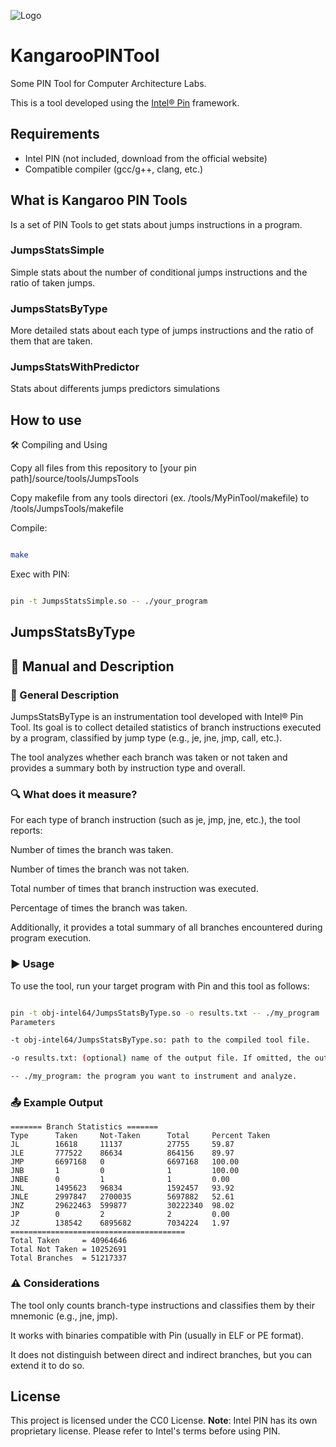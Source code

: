 ![Logo](https://github.com/lorenpoloa/KangarooPINTools/blob/main/Logo1_1_mini%20(1).png)


# KangarooPINTool
Some PIN Tool for Computer Architecture Labs.


This is a tool developed using the [Intel® Pin](https://www.intel.com/content/www/us/en/developer/articles/tool/pin-a-dynamic-binary-instrumentation-tool.html) framework.
## Requirements

- Intel PIN (not included, download from the official website)
- Compatible compiler (gcc/g++, clang, etc.)


## What is Kangaroo PIN Tools
Is a set of PIN Tools to get stats about jumps instructions in a program.

### JumpsStatsSimple
Simple stats about the number of conditional jumps instructions and the ratio of taken jumps.

### JumpsStatsByType
More detailed stats about each type of jumps instructions and the ratio of them that are taken.

### JumpsStatsWithPredictor
Stats about differents jumps predictors simulations

## How to use

🛠️ Compiling and Using <br>

Copy all files from this repository to [your pin path]/source/tools/JumpsTools

Copy makefile from any tools directori (ex. /tools/MyPinTool/makefile) to /tools/JumpsTools/makefile

Compile:
```bash

make
```

Exec with PIN:
```bash

pin -t JumpsStatsSimple.so -- ./your_program

```


## JumpsStatsByType 
## 📘 Manual and Description

### 📝 General Description
JumpsStatsByType is an instrumentation tool developed with Intel® Pin Tool. Its goal is to collect detailed statistics of branch instructions executed by a program, classified by jump type (e.g., je, jne, jmp, call, etc.).

The tool analyzes whether each branch was taken or not taken and provides a summary both by instruction type and overall.

### 🔍 What does it measure?
For each type of branch instruction (such as je, jmp, jne, etc.), the tool reports:

Number of times the branch was taken.

Number of times the branch was not taken.

Total number of times that branch instruction was executed.

Percentage of times the branch was taken.

Additionally, it provides a total summary of all branches encountered during program execution.


### ▶️ Usage
To use the tool, run your target program with Pin and this tool as follows:

```bash

pin -t obj-intel64/JumpsStatsByType.so -o results.txt -- ./my_program
Parameters

-t obj-intel64/JumpsStatsByType.so: path to the compiled tool file.

-o results.txt: (optional) name of the output file. If omitted, the output will be shown in the console.

-- ./my_program: the program you want to instrument and analyze.
```

### 📤 Example Output

```text
======= Branch Statistics =======
Type      Taken     Not-Taken      Total     Percent Taken
JL        16618     11137          27755     59.87
JLE       777522    86634          864156    89.97
JMP       6697168   0              6697168   100.00
JNB       1         0              1         100.00
JNBE      0         1              1         0.00
JNL       1495623   96834          1592457   93.92
JNLE      2997847   2700035        5697882   52.61
JNZ       29622463  599877         30222340  98.02
JP        0         2              2         0.00
JZ        138542    6895682        7034224   1.97
=======================================
Total Taken     = 40964646
Total Not Taken = 10252691
Total Branches  = 51217337

```

### ⚠️ Considerations

The tool only counts branch-type instructions and classifies them by their mnemonic (e.g., jne, jmp).

It works with binaries compatible with Pin (usually in ELF or PE format).

It does not distinguish between direct and indirect branches, but you can extend it to do so.

## License

This project is licensed under the CC0 License.
**Note**: Intel PIN has its own proprietary license. Please refer to Intel's terms before using PIN.
